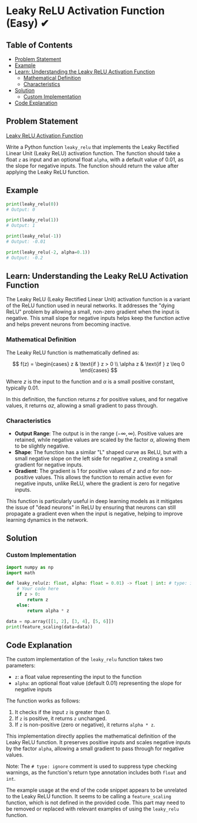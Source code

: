 # Leaky ReLU Activation Function (Easy) ✔

## Table of Contents

- [Problem Statement](#problem-statement)
- [Example](#example)
- [Learn: Understanding the Leaky ReLU Activation Function](#learn-understanding-the-leaky-relu-activation-function)
  - [Mathematical Definition](#mathematical-definition)
  - [Characteristics](#characteristics)
- [Solution](#solution)
  - [Custom Implementation](#custom-implementation)
- [Code Explanation](#code-explanation)

## Problem Statement

[Leaky ReLU Activation Function](https://www.deep-ml.com/problem/Leaky%20ReLU)

Write a Python function `leaky_relu` that implements the Leaky Rectified Linear Unit (Leaky ReLU) activation function. The function should take a float `z` as input and an optional float `alpha`, with a default value of 0.01, as the slope for negative inputs. The function should return the value after applying the Leaky ReLU function.

## Example

```python
print(leaky_relu(0)) 
# Output: 0

print(leaky_relu(1)) 
# Output: 1

print(leaky_relu(-1)) 
# Output: -0.01

print(leaky_relu(-2, alpha=0.1))
# Output: -0.2
```

## Learn: Understanding the Leaky ReLU Activation Function

The Leaky ReLU (Leaky Rectified Linear Unit) activation function is a variant of the ReLU function used in neural networks. It addresses the "dying ReLU" problem by allowing a small, non-zero gradient when the input is negative. This small slope for negative inputs helps keep the function active and helps prevent neurons from becoming inactive.

### Mathematical Definition

The Leaky ReLU function is mathematically defined as:

$$
f(z) = \begin{cases} 
z & \text{if } z > 0 \\
\alpha z & \text{if } z \leq 0 
\end{cases}
$$

Where $z$ is the input to the function and $\alpha$ is a small positive constant, typically $0.01$.

In this definition, the function returns $z$ for positive values, and for negative values, it returns $\alpha z$, allowing a small gradient to pass through.

### Characteristics

- **Output Range**: The output is in the range $(-\infty, \infty)$. Positive values are retained, while negative values are scaled by the factor $\alpha$, allowing them to be slightly negative.
- **Shape**: The function has a similar "L" shaped curve as ReLU, but with a small negative slope on the left side for negative $z$, creating a small gradient for negative inputs.
- **Gradient**: The gradient is 1 for positive values of $z$ and $\alpha$ for non-positive values. This allows the function to remain active even for negative inputs, unlike ReLU, where the gradient is zero for negative inputs.

This function is particularly useful in deep learning models as it mitigates the issue of "dead neurons" in ReLU by ensuring that neurons can still propagate a gradient even when the input is negative, helping to improve learning dynamics in the network.

## Solution

### Custom Implementation

```python
import numpy as np
import math

def leaky_relu(z: float, alpha: float = 0.01) -> float | int: # type: ignore
    # Your code here
    if z > 0:
        return z
    else:
        return alpha * z

data = np.array([[1, 2], [3, 4], [5, 6]])
print(feature_scaling(data=data))
```

## Code Explanation

The custom implementation of the `leaky_relu` function takes two parameters:

- `z`: a float value representing the input to the function
- `alpha`: an optional float value (default 0.01) representing the slope for negative inputs

The function works as follows:

1. It checks if the input `z` is greater than 0.
2. If `z` is positive, it returns `z` unchanged.
3. If `z` is non-positive (zero or negative), it returns `alpha * z`.

This implementation directly applies the mathematical definition of the Leaky ReLU function. It preserves positive inputs and scales negative inputs by the factor `alpha`, allowing a small gradient to pass through for negative values.

Note: The `# type: ignore` comment is used to suppress type checking warnings, as the function's return type annotation includes both `float` and `int`.

The example usage at the end of the code snippet appears to be unrelated to the Leaky ReLU function. It seems to be calling a `feature_scaling` function, which is not defined in the provided code. This part may need to be removed or replaced with relevant examples of using the `leaky_relu` function.
